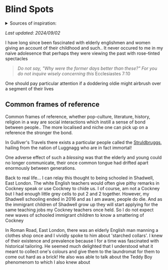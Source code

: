 # Blind Spots

<details><summary>Sources of inspiration:</summary>
<img src=pix/"pix/a_1960s_east_end_childhood.avif" style="width:100px; height: auto;">, [Edward Dutton &amp; Simon Webb](https://youtu.be/X1BSFWpVdH8?si=7Vb57xWgshm2QC-X)
</details>

*Last updated: 2024/09/02*

I have long since been fascinated with elderly englishmen and women giving an account of their childhood and such.. It never occured to me in my naive adolesence that perhaps they were viewing the past with rose-tinted spectacles

> _Do not say, "Why were the former days better than these?" For you do not inquire wisely concerning this_ Ecclesiastes 7:10

One should pay particular attention if a doddering oldie might airbrush over a segment of their lives

## Common frames of reference

Common frames of reference, whether pop-culture, literature, history, religion in a way are social interactions which instill a sense of bond between people.. The more localised and niche one can pick up on a reference the stronger the bond.

In Gulliver's Travels there exists a particular people called the [Struldbruggs](https://en.wikipedia.org/wiki/Struldbrugg), hailing from the nation of Luggnagg who are in fact immortal!

One adverse effect of such a _blessing_ was that the elderly and young could no longer communicate, their once common tongue had drifted apart enormously between generations.

Back to real life... I can relay this thought to being schooled in Shadwell, East London. The white English teachers would often give pithy remarks in Cockney speak or use Cockney to chide us. I of course, am not a Cockney but I had enough little grey cells to put 2 and 2 together. However, my Shadwell schooling ended in 2016 and as I am aware, people do die. And as the immigrant children of Shadwell grow up they will start applying for the same teaching jobs my Cockney teachers once held. So I do not expect new waves of schooled immigrant children to know a smattering of Cockney

In Roman Road, East London, there was an elderly English man manning a clothes shop once and I vividly spoke to him about 'starched collars'. I knew of their existence and prevalence because I for a time was fascinated with historical tailoring. He seemed much delighted that I understood what it meant to collect one's colours and give them to the laundromat for them to come out hard as a brick! He also was able to talk about the Teddy Boy phenomenom to which I also knew about
